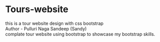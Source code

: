 # Tours-website

this is a tour website design with css bootstrap
<br>
Author - Pulluri Naga Sandeep (Sandy)
<br>
complate tour website using bootstrap to showcase my bootstrap skills.

